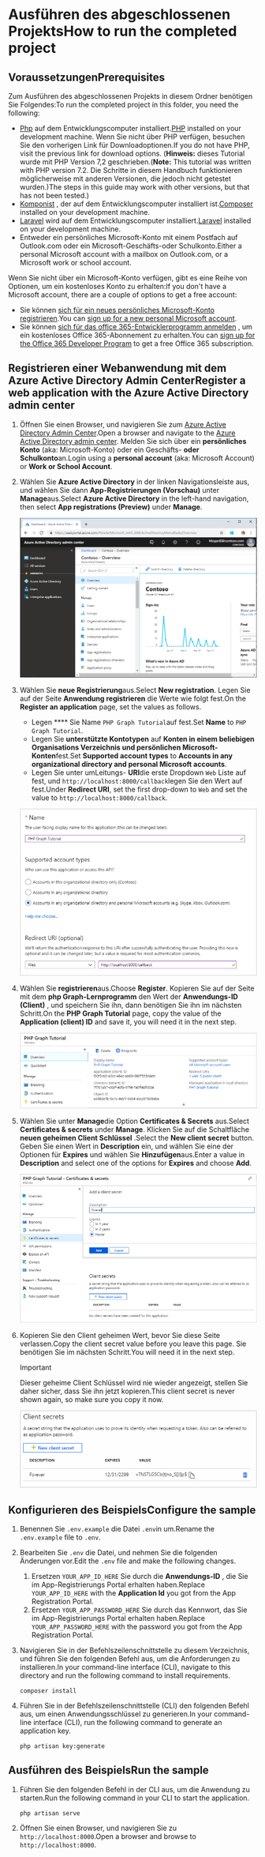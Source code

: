 # <a name="how-to-run-the-completed-project"></a><span data-ttu-id="9ad68-101">Ausführen des abgeschlossenen Projekts</span><span class="sxs-lookup"><span data-stu-id="9ad68-101">How to run the completed project</span></span>

## <a name="prerequisites"></a><span data-ttu-id="9ad68-102">Voraussetzungen</span><span class="sxs-lookup"><span data-stu-id="9ad68-102">Prerequisites</span></span>

<span data-ttu-id="9ad68-103">Zum Ausführen des abgeschlossenen Projekts in diesem Ordner benötigen Sie Folgendes:</span><span class="sxs-lookup"><span data-stu-id="9ad68-103">To run the completed project in this folder, you need the following:</span></span>

- <span data-ttu-id="9ad68-104">[Php](http://php.net/downloads.php) auf dem Entwicklungscomputer installiert.</span><span class="sxs-lookup"><span data-stu-id="9ad68-104">[PHP](http://php.net/downloads.php) installed on your development machine.</span></span> <span data-ttu-id="9ad68-105">Wenn Sie nicht über PHP verfügen, besuchen Sie den vorherigen Link für Downloadoptionen.</span><span class="sxs-lookup"><span data-stu-id="9ad68-105">If you do not have PHP, visit the previous link for download options.</span></span> <span data-ttu-id="9ad68-106">(**Hinweis:** dieses Tutorial wurde mit PHP Version 7,2 geschrieben.</span><span class="sxs-lookup"><span data-stu-id="9ad68-106">(**Note:** This tutorial was written with PHP version 7.2.</span></span> <span data-ttu-id="9ad68-107">Die Schritte in diesem Handbuch funktionieren möglicherweise mit anderen Versionen, die jedoch nicht getestet wurden.)</span><span class="sxs-lookup"><span data-stu-id="9ad68-107">The steps in this guide may work with other versions, but that has not been tested.)</span></span>
- <span data-ttu-id="9ad68-108">[Komponist](https://getcomposer.org/) , der auf dem Entwicklungscomputer installiert ist.</span><span class="sxs-lookup"><span data-stu-id="9ad68-108">[Composer](https://getcomposer.org/) installed on your development machine.</span></span>
- <span data-ttu-id="9ad68-109">[Laravel](https://laravel.com/) wird auf dem Entwicklungscomputer installiert.</span><span class="sxs-lookup"><span data-stu-id="9ad68-109">[Laravel](https://laravel.com/) installed on your development machine.</span></span>
- <span data-ttu-id="9ad68-110">Entweder ein persönliches Microsoft-Konto mit einem Postfach auf Outlook.com oder ein Microsoft-Geschäfts-oder Schulkonto.</span><span class="sxs-lookup"><span data-stu-id="9ad68-110">Either a personal Microsoft account with a mailbox on Outlook.com, or a Microsoft work or school account.</span></span>

<span data-ttu-id="9ad68-111">Wenn Sie nicht über ein Microsoft-Konto verfügen, gibt es eine Reihe von Optionen, um ein kostenloses Konto zu erhalten:</span><span class="sxs-lookup"><span data-stu-id="9ad68-111">If you don't have a Microsoft account, there are a couple of options to get a free account:</span></span>

- <span data-ttu-id="9ad68-112">Sie können [sich für ein neues persönliches Microsoft-Konto registrieren](https://signup.live.com/signup?wa=wsignin1.0&rpsnv=12&ct=1454618383&rver=6.4.6456.0&wp=MBI_SSL_SHARED&wreply=https://mail.live.com/default.aspx&id=64855&cbcxt=mai&bk=1454618383&uiflavor=web&uaid=b213a65b4fdc484382b6622b3ecaa547&mkt=E-US&lc=1033&lic=1).</span><span class="sxs-lookup"><span data-stu-id="9ad68-112">You can [sign up for a new personal Microsoft account](https://signup.live.com/signup?wa=wsignin1.0&rpsnv=12&ct=1454618383&rver=6.4.6456.0&wp=MBI_SSL_SHARED&wreply=https://mail.live.com/default.aspx&id=64855&cbcxt=mai&bk=1454618383&uiflavor=web&uaid=b213a65b4fdc484382b6622b3ecaa547&mkt=E-US&lc=1033&lic=1).</span></span>
- <span data-ttu-id="9ad68-113">Sie können [sich für das office 365-Entwicklerprogramm anmelden](https://developer.microsoft.com/office/dev-program) , um ein kostenloses Office 365-Abonnement zu erhalten.</span><span class="sxs-lookup"><span data-stu-id="9ad68-113">You can [sign up for the Office 365 Developer Program](https://developer.microsoft.com/office/dev-program) to get a free Office 365 subscription.</span></span>

## <a name="register-a-web-application-with-the-azure-active-directory-admin-center"></a><span data-ttu-id="9ad68-114">Registrieren einer Webanwendung mit dem Azure Active Directory Admin Center</span><span class="sxs-lookup"><span data-stu-id="9ad68-114">Register a web application with the Azure Active Directory admin center</span></span>

1. <span data-ttu-id="9ad68-115">Öffnen Sie einen Browser, und navigieren Sie zum [Azure Active Directory Admin Center](https://aad.portal.azure.com).</span><span class="sxs-lookup"><span data-stu-id="9ad68-115">Open a browser and navigate to the [Azure Active Directory admin center](https://aad.portal.azure.com).</span></span> <span data-ttu-id="9ad68-116">Melden Sie sich über ein **persönliches Konto** (aka: Microsoft-Konto) oder ein Geschäfts- **oder Schulkonto**an.</span><span class="sxs-lookup"><span data-stu-id="9ad68-116">Login using a **personal account** (aka: Microsoft Account) or **Work or School Account**.</span></span>

1. <span data-ttu-id="9ad68-117">Wählen Sie **Azure Active Directory** in der linken Navigationsleiste aus, und wählen Sie dann **App-Registrierungen (Vorschau)** unter **Manage**aus.</span><span class="sxs-lookup"><span data-stu-id="9ad68-117">Select **Azure Active Directory** in the left-hand navigation, then select **App registrations (Preview)** under **Manage**.</span></span>

    ![<span data-ttu-id="9ad68-118">Screenshot der APP-Registrierungen</span><span class="sxs-lookup"><span data-stu-id="9ad68-118">A screenshot of the App registrations</span></span> ](/tutorial/images/aad-portal-app-registrations.png)

1. <span data-ttu-id="9ad68-119">Wählen Sie **neue Registrierung**aus.</span><span class="sxs-lookup"><span data-stu-id="9ad68-119">Select **New registration**.</span></span> <span data-ttu-id="9ad68-120">Legen Sie auf der Seite **Anwendung registrieren** die Werte wie folgt fest.</span><span class="sxs-lookup"><span data-stu-id="9ad68-120">On the **Register an application** page, set the values as follows.</span></span>

    - <span data-ttu-id="9ad68-121">Legen \*\*\*\* Sie Name `PHP Graph Tutorial`auf fest.</span><span class="sxs-lookup"><span data-stu-id="9ad68-121">Set **Name** to `PHP Graph Tutorial`.</span></span>
    - <span data-ttu-id="9ad68-122">Legen Sie **unterstützte Kontotypen** auf **Konten in einem beliebigen Organisations Verzeichnis und persönlichen Microsoft-Konten**fest.</span><span class="sxs-lookup"><span data-stu-id="9ad68-122">Set **Supported account types** to **Accounts in any organizational directory and personal Microsoft accounts**.</span></span>
    - <span data-ttu-id="9ad68-123">Legen Sie unter umLeitungs- **URI**die erste Dropdown `Web` Liste auf fest, und `http://localhost:8000/callback`legen Sie den Wert auf fest.</span><span class="sxs-lookup"><span data-stu-id="9ad68-123">Under **Redirect URI**, set the first drop-down to `Web` and set the value to `http://localhost:8000/callback`.</span></span>

    ![Screenshot der Seite "Registrieren einer Anwendung"](/tutorial/images/aad-register-an-app.png)

1. <span data-ttu-id="9ad68-125">Wählen Sie **registrieren**aus.</span><span class="sxs-lookup"><span data-stu-id="9ad68-125">Choose **Register**.</span></span> <span data-ttu-id="9ad68-126">Kopieren Sie auf der Seite mit dem **php Graph-Lernprogramm** den Wert der **Anwendungs-ID (Client)** , und speichern Sie ihn, dann benötigen Sie ihn im nächsten Schritt.</span><span class="sxs-lookup"><span data-stu-id="9ad68-126">On the **PHP Graph Tutorial** page, copy the value of the **Application (client) ID** and save it, you will need it in the next step.</span></span>

    ![Screenshot der Anwendungs-ID der neuen App-Registrierung](/tutorial/images/aad-application-id.png)

1. <span data-ttu-id="9ad68-128">Wählen Sie unter **Manage**die Option **Certificates & Secrets** aus.</span><span class="sxs-lookup"><span data-stu-id="9ad68-128">Select **Certificates & secrets** under **Manage**.</span></span> <span data-ttu-id="9ad68-129">Klicken Sie auf die Schaltfläche **neuen geheimen Client Schlüssel** .</span><span class="sxs-lookup"><span data-stu-id="9ad68-129">Select the **New client secret** button.</span></span> <span data-ttu-id="9ad68-130">Geben Sie einen Wert in **Description** ein, und wählen Sie eine der Optionen für **Expires** und wählen Sie **Hinzufügen**aus.</span><span class="sxs-lookup"><span data-stu-id="9ad68-130">Enter a value in **Description** and select one of the options for **Expires** and choose **Add**.</span></span>

    ![Screenshot des Dialogfelds zum Hinzufügen eines geheimen Clients](/tutorial/images/aad-new-client-secret.png)

1. <span data-ttu-id="9ad68-132">Kopieren Sie den Client geheimen Wert, bevor Sie diese Seite verlassen.</span><span class="sxs-lookup"><span data-stu-id="9ad68-132">Copy the client secret value before you leave this page.</span></span> <span data-ttu-id="9ad68-133">Sie benötigen Sie im nächsten Schritt.</span><span class="sxs-lookup"><span data-stu-id="9ad68-133">You will need it in the next step.</span></span>

    > [!IMPORTANT]
    > <span data-ttu-id="9ad68-134">Dieser geheime Client Schlüssel wird nie wieder angezeigt, stellen Sie daher sicher, dass Sie ihn jetzt kopieren.</span><span class="sxs-lookup"><span data-stu-id="9ad68-134">This client secret is never shown again, so make sure you copy it now.</span></span>

    ![Screenshot des neu hinzugefügten geheimen Clients](/tutorial/images/aad-copy-client-secret.png)

## <a name="configure-the-sample"></a><span data-ttu-id="9ad68-136">Konfigurieren des Beispiels</span><span class="sxs-lookup"><span data-stu-id="9ad68-136">Configure the sample</span></span>

1. <span data-ttu-id="9ad68-137">Benennen Sie `.env.example` die Datei `.env`in um.</span><span class="sxs-lookup"><span data-stu-id="9ad68-137">Rename the `.env.example` file to `.env`.</span></span>
1. <span data-ttu-id="9ad68-138">Bearbeiten Sie `.env` die Datei, und nehmen Sie die folgenden Änderungen vor.</span><span class="sxs-lookup"><span data-stu-id="9ad68-138">Edit the `.env` file and make the following changes.</span></span>
    1. <span data-ttu-id="9ad68-139">Ersetzen `YOUR_APP_ID_HERE` Sie durch die **Anwendungs-ID** , die Sie im App-Registrierungs Portal erhalten haben.</span><span class="sxs-lookup"><span data-stu-id="9ad68-139">Replace `YOUR_APP_ID_HERE` with the **Application Id** you got from the App Registration Portal.</span></span>
    1. <span data-ttu-id="9ad68-140">Ersetzen `YOUR_APP_PASSWORD_HERE` Sie durch das Kennwort, das Sie im App-Registrierungs Portal erhalten haben.</span><span class="sxs-lookup"><span data-stu-id="9ad68-140">Replace `YOUR_APP_PASSWORD_HERE` with the password you got from the App Registration Portal.</span></span>
1. <span data-ttu-id="9ad68-141">Navigieren Sie in der Befehlszeilenschnittstelle zu diesem Verzeichnis, und führen Sie den folgenden Befehl aus, um die Anforderungen zu installieren.</span><span class="sxs-lookup"><span data-stu-id="9ad68-141">In your command-line interface (CLI), navigate to this directory and run the following command to install requirements.</span></span>

    ```Shell
    composer install
    ```

1. <span data-ttu-id="9ad68-142">Führen Sie in der Befehlszeilenschnittstelle (CLI) den folgenden Befehl aus, um einen Anwendungsschlüssel zu generieren.</span><span class="sxs-lookup"><span data-stu-id="9ad68-142">In your command-line interface (CLI), run the following command to generate an application key.</span></span>

    ```Shell
    php artisan key:generate
    ```

## <a name="run-the-sample"></a><span data-ttu-id="9ad68-143">Ausführen des Beispiels</span><span class="sxs-lookup"><span data-stu-id="9ad68-143">Run the sample</span></span>

1. <span data-ttu-id="9ad68-144">Führen Sie den folgenden Befehl in der CLI aus, um die Anwendung zu starten.</span><span class="sxs-lookup"><span data-stu-id="9ad68-144">Run the following command in your CLI to start the application.</span></span>

    ```Shell
    php artisan serve
    ```

1. <span data-ttu-id="9ad68-145">Öffnen Sie einen Browser, und navigieren Sie zu `http://localhost:8000`.</span><span class="sxs-lookup"><span data-stu-id="9ad68-145">Open a browser and browse to `http://localhost:8000`.</span></span>